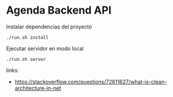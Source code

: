 # Agenda Backend API

Instalar dependencias del proyecto

```
./run.sh install
```

Ejecutar servidor en modo local

```
./run.sh server
```

links:

- https://stackoverflow.com/questions/72611627/what-is-clean-architecture-in-net
